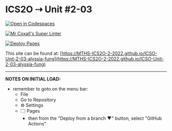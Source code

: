 # ICS2O ⇢ Unit #2-03

[![Open in Codespaces](https://classroom.github.com/assets/launch-codespace-f4981d0f882b2a3f0472912d15f9806d57e124e0fc890972558857b51b24a6f9.svg)](https://classroom.github.com/open-in-codespaces?assignment_repo_id=10560635)

[![Mr Coxall's Super Linter](https://github.com/MTHS-ICS2O-2-2022/ICSO-Unit-2-03-alyssia-fung/workflows/Mr%20Coxall's%20Super%20Linter/badge.svg)](https://github.com/MTHS-ICS2O-2-2022/ICSO-Unit-2-03-alyssia-fung/actions)

[![Deploy Pages](https://github.com/MTHS-ICS2O-2-2022/ICSO-Unit-2-03-alyssia-fung/workflows/Deploy%20Pages/badge.svg)](https://github.com/MTHS-ICS2O-2-2022/ICSO-Unit-2-03-alyssia-fung/actions)

This site can be found at: [https://MTHS-ICS2O-2-2022.github.io/ICSO-Unit-2-03-alyssia-fung](https://MTHS-ICS2O-2-2022.github.io/ICSO-Unit-2-03-alyssia-fung)

---

**NOTES ON INITIAL LOAD:**
- remember to goto on the menu bar:
  - File
  - Go to Repository
  - ⚙ Settings
  - 🗔 Pages
    - then from the "Deploy from a branch ▼" button, select "GitHub Actions"
